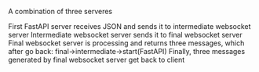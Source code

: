 A combination of three serveres

First FastAPI server receives JSON and sends it to intermediate websocket server
Intermediate websocket server sends it to final websocket server 
Final websocket server is processing and returns three messages, which after go back: final->intermediate->start(FastAPI)
Finally, three messages generated by final websocket server get back to client
